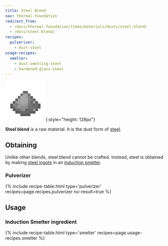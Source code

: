 ```yaml
---
title: Steel Blend
nav: thermal-foundation
redirect_from:
  - /docs/thermal-foundation/items/materials/dusts/steel-blend/
  - /docs/steel-blend/
recipes:
  pulverizer:
    - dust-steel
usage-recipes:
  smelter:
    - dust-smelting-steel
    - hardened-glass-steel
---
```


![Steel blend](/assets/images/thermal-foundation/dust-steel.png){:style="height: 128px"}


**Steel blend** is a raw material. It is the dust form of
[steel](/docs/steel-ingot/).


Obtaining
---------

Unlike other blends, steel blend cannot be crafted. Instead, steel is obtained
by making [steel ingots](/docs/steel-ingot/) in an [induction
smelter](/docs/induction-smelter/).

### Pulverizer
{% include recipe-table.html type='pulverizer' recipes=page.recipes.pulverizer no-result=true %}


Usage
-----

### Induction Smelter ingredient
{% include recipe-table.html type='smelter' recipes=page.usage-recipes.smelter %}
